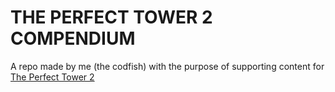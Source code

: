 # THE PERFECT TOWER 2 COMPENDIUM

A repo made by me (the codfish) with the purpose of supporting content for [The Perfect Tower 2](https://store.steampowered.com/app/1197260/The_Perfect_Tower_II/)
